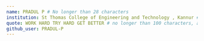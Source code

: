```yaml
---
name: PRADUL P # No longer than 28 characters
institution: St Thomas College of Engineering and Technology , Kannur # no longer than 58 characters
quote: WORK HARD TRY HARD GET BETTER # no longer than 100 characters, avoid using quotes(") to guarantee the format remains the same.
github_user: PRADUL-P
---
```

